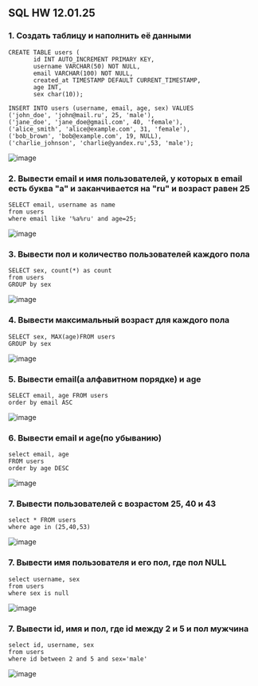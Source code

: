 ## SQL HW 12.01.25

### 1. Создать таблицу и наполнить её данными
```
CREATE TABLE users (
       id INT AUTO_INCREMENT PRIMARY KEY,
       username VARCHAR(50) NOT NULL,
       email VARCHAR(100) NOT NULL,
       created_at TIMESTAMP DEFAULT CURRENT_TIMESTAMP,
       age INT,
       sex char(10));

INSERT INTO users (username, email, age, sex) VALUES
('john_doe', 'john@mail.ru', 25, 'male'),
('jane_doe', 'jane_doe@gmail.com', 40, 'female'),
('alice_smith', 'alice@example.com', 31, 'female'),
('bob_brown', 'bob@example.com', 19, NULL),  
('charlie_johnson', 'charlie@yandex.ru',53, 'male');
```
![image](https://github.com/user-attachments/assets/c3e504fe-9894-412b-882f-f5abcf35dd48)

### 2. Вывести email и имя пользователей, у которых в email есть буква "а" и заканчивается на "ru" и возраст равен 25
```
SELECT email, username as name
from users
where email like '%a%ru' and age=25;
```
![image](https://github.com/user-attachments/assets/bb61ceda-4f4d-4667-9837-41bd165f9f3d)

### 3. Вывести пол и количество пользователей каждого пола
```
SELECT sex, count(*) as count
from users
GROUP by sex
```
![image](https://github.com/user-attachments/assets/40127343-d627-4e35-bbba-56ba9420958b)

### 4. Вывести максимальный возраст для каждого пола
```
SELECT sex, MAX(age)FROM users
GROUP by sex
```
![image](https://github.com/user-attachments/assets/b1812dd5-a3cb-461d-b539-b5e3de91cf91)

### 5. Вывести email(а aлфавитном порядке) и age
```
SELECT email, age FROM users
order by email ASC
```
![image](https://github.com/user-attachments/assets/bba59f4a-426f-4cf4-b8b5-daa8823774a3)

### 6. Вывести email и age(по убыванию)
```
select email, age
FROM users
order by age DESC
```
![image](https://github.com/user-attachments/assets/ce11a543-a502-4442-a49f-b0933a23d0f0)

### 7. Вывести пользователей с возрастом 25, 40 и 43
```
select * FROM users
where age in (25,40,53)
```
![image](https://github.com/user-attachments/assets/266e5383-b8c4-474d-b262-dff04e3984a8)

### 7. Вывести имя пользователя и его пол, где пол NULL
```
select username, sex
from users
where sex is null
```
![image](https://github.com/user-attachments/assets/29782729-62b1-4baf-b9a0-98aaae0db164)

### 7. Вывести id, имя и пол, где id между 2 и 5 и пол мужчина
```
select id, username, sex
from users
where id between 2 and 5 and sex='male'
```
![image](https://github.com/user-attachments/assets/d26f17e9-9a2c-4cdc-8b52-c233daa7fbc4)
